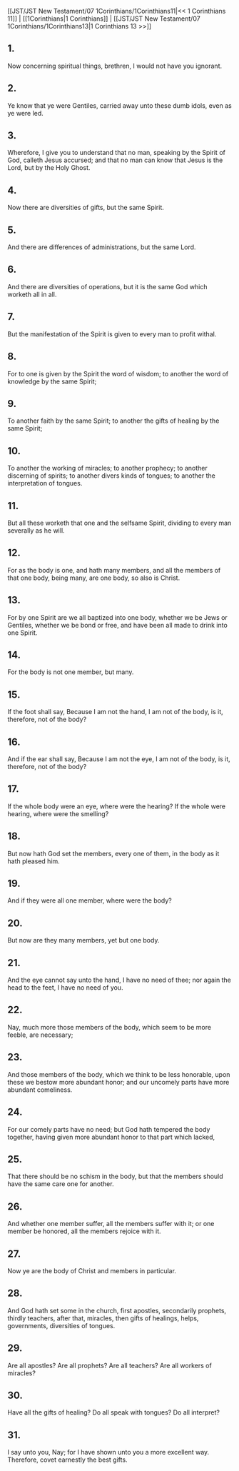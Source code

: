 [[JST/JST New Testament/07 1Corinthians/1Corinthians11|<< 1 Corinthians 11]] | [[1Corinthians|1 Corinthians]] | [[JST/JST New Testament/07 1Corinthians/1Corinthians13|1 Corinthians 13 >>]]
## 1.
Now concerning spiritual things, brethren, I would not have you ignorant.
## 2.
Ye know that ye were Gentiles, carried away unto these dumb idols, even as ye were led.
## 3.
Wherefore, I give you to understand that no man, speaking by the Spirit of God, calleth Jesus accursed; and that no man can know that Jesus is the Lord, but by the Holy Ghost.
## 4.
Now there are diversities of gifts, but the same Spirit.
## 5.
And there are differences of administrations, but the same Lord.
## 6.
And there are diversities of operations, but it is the same God which worketh all in all.
## 7.
But the manifestation of the Spirit is given to every man to profit withal.
## 8.
For to one is given by the Spirit the word of wisdom; to another the word of knowledge by the same Spirit;
## 9.
To another faith by the same Spirit; to another the gifts of healing by the same Spirit;
## 10.
To another the working of miracles; to another prophecy; to another discerning of spirits; to another divers kinds of tongues; to another the interpretation of tongues.
## 11.
But all these worketh that one and the selfsame Spirit, dividing to every man severally as he will.
## 12.
For as the body is one, and hath many members, and all the members of that one body, being many, are one body, so also is Christ.
## 13.
For by one Spirit are we all baptized into one body, whether we be Jews or Gentiles, whether we be bond or free, and have been all made to drink into one Spirit.
## 14.
For the body is not one member, but many.
## 15.
If the foot shall say, Because I am not the hand, I am not of the body, is it, therefore, not of the body?
## 16.
And if the ear shall say, Because I am not the eye, I am not of the body, is it, therefore, not of the body?
## 17.
If the whole body were an eye, where were the hearing? If the whole were hearing, where were the smelling?
## 18.
But now hath God set the members, every one of them, in the body as it hath pleased him.
## 19.
And if they were all one member, where were the body?
## 20.
But now are they many members, yet but one body.
## 21.
And the eye cannot say unto the hand, I have no need of thee; nor again the head to the feet, I have no need of you.
## 22.
Nay, much more those members of the body, which seem to be more feeble, are necessary;
## 23.
And those members of the body, which we think to be less honorable, upon these we bestow more abundant honor; and our uncomely parts have more abundant comeliness.
## 24.
For our comely parts have no need; but God hath tempered the body together, having given more abundant honor to that part which lacked,
## 25.
That there should be no schism in the body, but that the members should have the same care one for another.
## 26.
And whether one member suffer, all the members suffer with it; or one member be honored, all the members rejoice with it.
## 27.
Now ye are the body of Christ and members in particular.
## 28.
And God hath set some in the church, first apostles, secondarily prophets, thirdly teachers, after that, miracles, then gifts of healings, helps, governments, diversities of tongues.
## 29.
Are all apostles? Are all prophets? Are all teachers? Are all workers of miracles?
## 30.
Have all the gifts of healing? Do all speak with tongues? Do all interpret?
## 31.
I say unto you, Nay; for I have shown unto you a more excellent way. Therefore, covet earnestly the best gifts.

